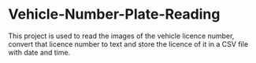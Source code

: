 # Vehicle-Number-Plate-Reading
This project is used to read the images of the vehicle licence number, convert that licence number to text and store the licence of it in a CSV file with date and time.
